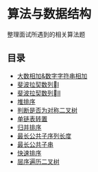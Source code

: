 # 算法与数据结构
整理面试所遇到的相关算法题

## 目录
* [大数相加&数字字符串相加](./addString.md)
* [斐波拉契数列I](./feibo1.md)
* [斐波拉契数列II](./feibo2.md)
* [堆排序](./headSort.md)
* [判断是否为对称二叉树](./judgeSymmetryTree.md)
* [单链表转置](./linkReserve.md)
* [归并排序](./mergeSort.md)
* [最长公共子序列长度](./publicString.md)
* [最长公共子串](./publicStringLen.md)
* [快速排序](./quickSort.md)
* [层序遍历二叉树](./treeLevelTraverse.md)

<tongji/>